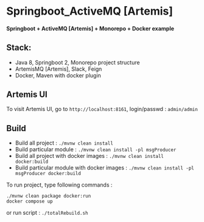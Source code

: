# Springboot_ActiveMQ [Artemis]
#### Springboot + ActiveMQ [Artemis] + Monorepo + Docker example

## Stack:

- Java 8, Springboot 2, Monorepo project structure
- ArtemisMQ [Artemis], Slack, Feign
- Docker, Maven with docker plugin

## Artemis UI

To visit Artemis UI, go to `http://localhost:8161`, login/passwd : `admin/admin`

## Build

- Build all project : `./mvnw clean install`
- Build particular module : `./mvnw clean install -pl msgProducer`
- Build all project with docker images : `./mvnw clean install docker:build`
- Build particular module with docker images : `./mvnw clean install -pl msgProducer docker:build`

To run project, type following commands :

```
./mvnw clean package docker:run
docker compose up
```

or run script : `./totalRebuild.sh`
